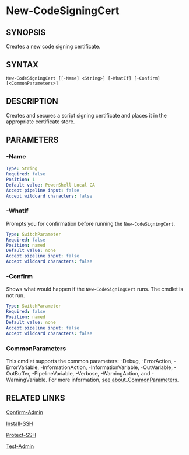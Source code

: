 # New-CodeSigningCert

## SYNOPSIS
Creates a new code signing certificate.

## SYNTAX
```
New-CodeSigningCert [[-Name] <String>] [-WhatIf] [-Confirm] [<CommonParameters>]
```

## DESCRIPTION
Creates and secures a script signing certificate and places it in the appropriate certificate store.
## PARAMETERS

### -Name

```yaml
Type: String
Required: false
Position: 1
Default value: PowerShell Local CA
Accept pipeline input: false
Accept wildcard characters: false
```

### -WhatIf
Prompts you for confirmation before running the `New-CodeSigningCert`.
```yaml
Type: SwitchParameter
Required: false
Position: named
Default value: none
Accept pipeline input: false
Accept wildcard characters: false
```

### -Confirm
Shows what would happen if the `New-CodeSigningCert` runs. The cmdlet is not run.
```yaml
Type: SwitchParameter
Required: false
Position: named
Default value: none
Accept pipeline input: false
Accept wildcard characters: false
```
### CommonParameters
This cmdlet supports the common parameters: -Debug, -ErrorAction, -ErrorVariable, -InformationAction, -InformationVariable, -OutVariable, -OutBuffer, -PipelineVariable, -Verbose, -WarningAction, and -WarningVariable. For more information, [see about_CommonParameters](https://docs.microsoft.com/pl-pl/powershell/module/microsoft.powershell.core/about/about_commonparameters).

## RELATED LINKS
[Confirm-Admin](Confirm-Admin.md)

[Install-SSH](Install-SSH.md)

[Protect-SSH](Protect-SSH.md)

[Test-Admin](Test-Admin.md)


